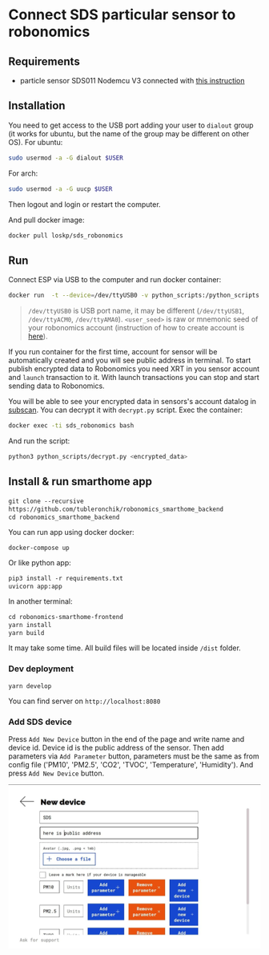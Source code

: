 # Connect SDS particular sensor to robonomics

## Requirements

- particle sensor SDS011 Nodemcu V3 connected with [this instruction](https://wiki.robonomics.network/docs/en/connect-sensor-to-robonomics/)

## Installation

You need to get access to the USB port adding your user to `dialout` group (it works for ubuntu, but the name of the group may be different on other OS).
For ubuntu:
```bash
sudo usermod -a -G dialout $USER
```
For arch:
```bash
sudo usermod -a -G uucp $USER
```
Then logout and login or restart the computer.

And pull docker image:
```bash
docker pull loskp/sds_robonomics
```

## Run

Connect ESP via USB to the computer and run docker container:
```bash
docker run  -t --device=/dev/ttyUSB0 -v python_scripts:/python_scripts -e USER_SEED='<user_seed>' --name sds_robonomics loskp/sds_robonomics
```
> `/dev/ttyUSB0` is USB port name, it may be different (`/dev/ttyUSB1`, `/dev/ttyACM0`, `/dev/ttyAMA0`).
> `<user_seed>` is raw or mnemonic seed of your robonomics account (instruction of how to create account is [here](https://wiki.robonomics.network/docs/en/create-account-in-dapp/)).

If you run container for the first time, account for sensor will be automatically created and you will see public address in terminal. To start publish encrypted data to Robonomics you need XRT in you sensor account and `launch` transaction to it. With launch transactions you can stop and start sending data to Robonomics.

You will be able to see your encrypted data in sensors's account datalog in [subscan](https://robonomics.subscan.io/). You can decrypt it with `decrypt.py` script. Exec the container:
```bash
docker exec -ti sds_robonomics bash
```
And run the script:
```bash
python3 python_scripts/decrypt.py <encrypted_data>
```
## Install & run smarthome app
```
git clone --recursive https://github.com/tubleronchik/robonomics_smarthome_backend
cd robonomics_smarthome_backend
```

You can run app using docker docker:
```
docker-compose up 
```
Or like python app:
```
pip3 install -r requirements.txt
uvicorn app:app
```
In another terminal:
```
cd robonomics-smarthome-frontend
yarn install
yarn build
```
It may take some time.
All build files will be located inside `/dist` folder.
### Dev deployment
```
yarn develop
```
You can find server on `http://localhost:8080`

### Add SDS device

Press `Add New Device` button in the end of the page and write name and device id. Device id is the public address of the sensor. Then add parameters via `Add Parameter` button, parameters must be the same as from config file ('PM10', 'PM2.5', 'CO2', 'TVOC', 'Temperature', 'Humidity'). And press `Add New Device` button.

 ![dapp](../media/dapp.jpg)
